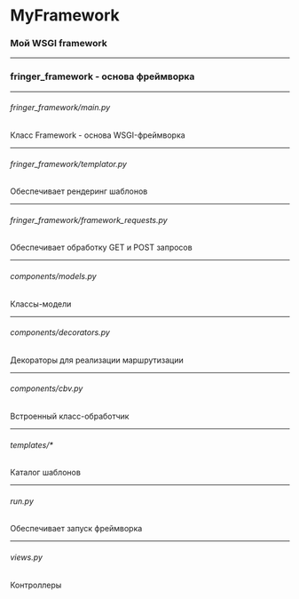 # MyFramework

### Мой WSGI framework
***
### fringer_framework - основа фреймворка
***
###### fringer_framework/main.py
Класс Framework - основа WSGI-фреймворка
***
###### fringer_framework/templator.py
Обеспечивает рендеринг шаблонов
***
###### fringer_framework/framework_requests.py
Обеспечивает обработку GET и POST запросов
***
###### components/models.py
Классы-модели
***
###### components/decorators.py
Декораторы для реализации маршрутизации
***
###### components/cbv.py
Встроенный класс-обработчик
***
###### templates/*
Каталог шаблонов
***
###### run.py
Обеспечивает запуск фреймворка
***
###### views.py
Контроллеры


